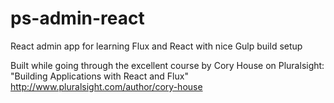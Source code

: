 # ps-admin-react
React admin app for learning Flux and React with nice Gulp build setup

Built while going through the excellent course by Cory House on Pluralsight: "Building Applications with React and Flux" http://www.pluralsight.com/author/cory-house
